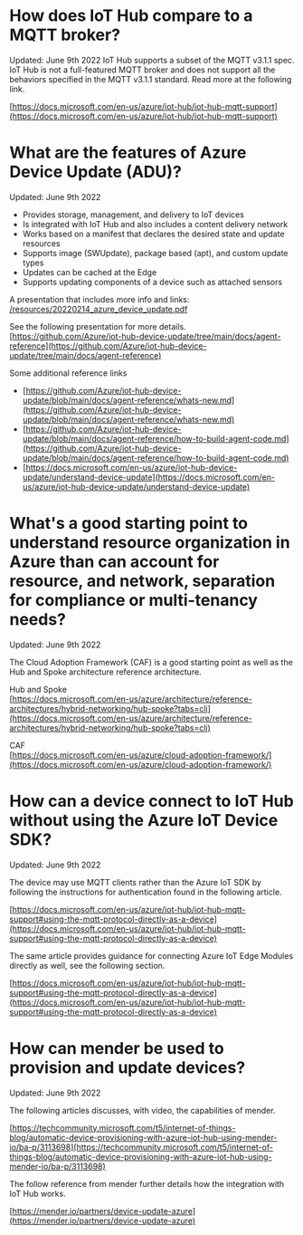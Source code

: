 # How does IoT Hub compare to a MQTT broker?
Updated: June 9th 2022
IoT Hub supports a subset of the MQTT v3.1.1 spec. IoT Hub is not a full-featured MQTT broker and does not support all the behaviors specified in the MQTT v3.1.1 standard. Read more at the following link.

[https://docs.microsoft.com/en-us/azure/iot-hub/iot-hub-mqtt-support](https://docs.microsoft.com/en-us/azure/iot-hub/iot-hub-mqtt-support)  

# What are the features of Azure Device Update (ADU)?
Updated: June 9th 2022
- Provides storage, management, and delivery to IoT devices
- Is integrated with IoT Hub and also includes a content delivery network
- Works based on a manifest that declares the desired state and update resources 
- Supports image (SWUpdate), package based (apt), and custom update types
- Updates can be cached at the Edge
- Supports updating components of a device such as attached sensors

A presentation that includes more info and links: [/resources/20220214_azure_device_update.pdf](/resources/20220214_azure_device_update.pdf)  

See the following presentation for more details.  
[https://github.com/Azure/iot-hub-device-update/tree/main/docs/agent-reference](https://github.com/Azure/iot-hub-device-update/tree/main/docs/agent-reference)  

Some additional reference links  
- [https://github.com/Azure/iot-hub-device-update/blob/main/docs/agent-reference/whats-new.md](https://github.com/Azure/iot-hub-device-update/blob/main/docs/agent-reference/whats-new.md)  
- [https://github.com/Azure/iot-hub-device-update/blob/main/docs/agent-reference/how-to-build-agent-code.md](https://github.com/Azure/iot-hub-device-update/blob/main/docs/agent-reference/how-to-build-agent-code.md)  
- [https://docs.microsoft.com/en-us/azure/iot-hub-device-update/understand-device-update](https://docs.microsoft.com/en-us/azure/iot-hub-device-update/understand-device-update)  

# What's a good starting point to understand resource organization in Azure than can account for resource, and network, separation for compliance or multi-tenancy needs?
Updated: June 9th 2022  

The Cloud Adoption Framework (CAF) is a good starting point as well as the Hub and Spoke architecture reference architecture.

Hub and Spoke  
[https://docs.microsoft.com/en-us/azure/architecture/reference-architectures/hybrid-networking/hub-spoke?tabs=cli](https://docs.microsoft.com/en-us/azure/architecture/reference-architectures/hybrid-networking/hub-spoke?tabs=cli)

CAF  
[https://docs.microsoft.com/en-us/azure/cloud-adoption-framework/](https://docs.microsoft.com/en-us/azure/cloud-adoption-framework/)  

# How can a device connect to IoT Hub without using the Azure IoT Device SDK?  
Updated: June 9th 2022  

The device may use MQTT clients rather than the Azure IoT SDK by following the instructions for authentication found in the following article.

[https://docs.microsoft.com/en-us/azure/iot-hub/iot-hub-mqtt-support#using-the-mqtt-protocol-directly-as-a-device](https://docs.microsoft.com/en-us/azure/iot-hub/iot-hub-mqtt-support#using-the-mqtt-protocol-directly-as-a-device)

The same article provides guidance for connecting Azure IoT Edge Modules directly as well, see the following section.  

[https://docs.microsoft.com/en-us/azure/iot-hub/iot-hub-mqtt-support#using-the-mqtt-protocol-directly-as-a-device](https://docs.microsoft.com/en-us/azure/iot-hub/iot-hub-mqtt-support#using-the-mqtt-protocol-directly-as-a-device)

# How can mender be used to provision and update devices?  
Updated: June 9th 2022  

The following articles discusses, with video, the capabilities of mender.  

[https://techcommunity.microsoft.com/t5/internet-of-things-blog/automatic-device-provisioning-with-azure-iot-hub-using-mender-io/ba-p/3113698](https://techcommunity.microsoft.com/t5/internet-of-things-blog/automatic-device-provisioning-with-azure-iot-hub-using-mender-io/ba-p/3113698)  

The follow reference from mender further details how the integration with IoT Hub works.  

[https://mender.io/partners/device-update-azure](https://mender.io/partners/device-update-azure)  
